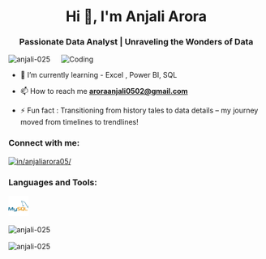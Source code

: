 <h1 align="center">Hi 👋, I'm Anjali Arora</h1>
<h3 align="center">Passionate Data Analyst | Unraveling the Wonders of Data</h3>
<img align="right" alt="Coding" width="400" src="https://assets-global.website-files.com/5c19020c997c25514d17d86f/60c0da6805ff4dd716da834f_Visual%20data%20(1).gif" </img>

<p align="left"> <img src="https://komarev.com/ghpvc/?username=anjali-025&label=Profile%20views&color=0e75b6&style=flat" alt="anjali-025" /> </p>

- 🌱 I’m currently learning - Excel , Power BI, SQL

- 📫 How to reach me **aroraanjali0502@gmail.com**

- ⚡ Fun fact : Transitioning from history tales to data details – my journey moved from timelines to trendlines!

<h3 align="left">Connect with me:</h3>
<p align="left">
<a href="https://linkedin.com/in/in/anjaliarora05/" target="blank"><img align="center" src="https://raw.githubusercontent.com/rahuldkjain/github-profile-readme-generator/master/src/images/icons/Social/linked-in-alt.svg" alt="in/anjaliarora05/" height="30" width="40" /></a>
</p>

<h3 align="left">Languages and Tools:</h3>
<p align="left"> <a href="https://www.mysql.com/" target="_blank" rel="noreferrer"> <img src="https://raw.githubusercontent.com/devicons/devicon/master/icons/mysql/mysql-original-wordmark.svg" alt="mysql" width="40" height="40"/> </a> </p>

<p><img align="center" src="https://github-readme-stats.vercel.app/api/top-langs?username=anjali-025&show_icons=true&locale=en&layout=compact" alt="anjali-025" /></p>

<p><img align="center" src="https://github-readme-streak-stats.herokuapp.com/?user=anjali-025&" alt="anjali-025" /></p>

